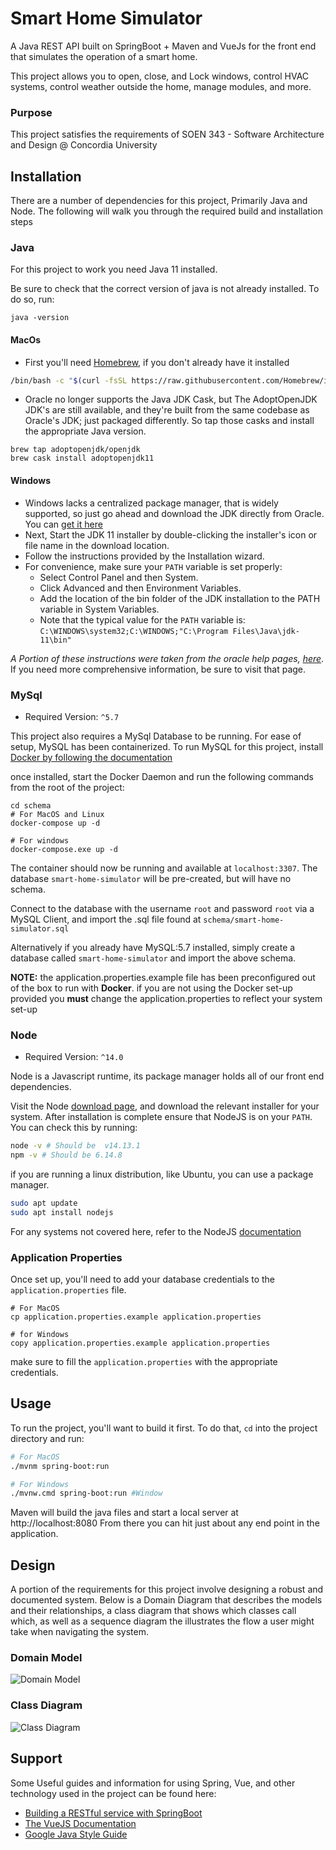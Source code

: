# Smart Home Simulator
A Java REST API built on SpringBoot + Maven and VueJs for the front end that simulates the operation of a smart home.

This project allows you to open, close, and Lock windows, control HVAC systems, control weather outside the home, manage modules, and more.

### Purpose
This project satisfies the requirements of SOEN 343 - Software Architecture and Design @ Concordia University 

## Installation
There are a number of dependencies for this project, Primarily Java and Node. The following will walk you through the 
required build and installation steps

### Java
For this project to work you need Java 11 installed.

Be sure to check that the correct version of java is not already installed. To do so, run:
```
java -version
```


#### MacOs
- First you'll need [Homebrew](https://brew.sh/), if you don't already have it installed
```bash
/bin/bash -c "$(curl -fsSL https://raw.githubusercontent.com/Homebrew/install/master/install.sh)"
```
- Oracle no longer supports the Java JDK Cask, but The AdoptOpenJDK JDK's are still available, and they're built from the same codebase as Oracle's JDK; 
just packaged differently. So tap those casks and install the appropriate Java version.
```
brew tap adoptopenjdk/openjdk
brew cask install adoptopenjdk11
```

#### Windows
- Windows lacks a centralized package manager, that is widely supported, so just go ahead and download the JDK directly from Oracle.
You can [get it here](https://www.oracle.com/java/technologies/javase-downloads.html#JDK11)
- Next, Start the JDK 11 installer by double-clicking the installer's icon or file name in the download location. 
- Follow the instructions provided by the Installation wizard. 
- For convenience, make sure your `PATH` variable is set properly: 
  - Select Control Panel and then System.
  - Click Advanced and then Environment Variables.
  - Add the location of the bin folder of the JDK installation to the PATH variable in System Variables.
  - Note that the typical value for the `PATH` variable is: `C:\WINDOWS\system32;C:\WINDOWS;"C:\Program Files\Java\jdk-11\bin"`

*A Portion of these instructions were taken from the oracle help pages, [here](https://docs.oracle.com/en/java/javase/11/install/installation-jdk-microsoft-windows-platforms.html#GUID-371F38CC-248F-49EC-BB9C-C37FC89E52A0)*.
If you need more comprehensive information, be sure to visit that page. 

### MySql
- Required Version: `^5.7`

This project also requires a MySql Database to be running. For ease of setup, MySQL has been containerized.
To run MySQL for this project, install [Docker by following the documentation](https://docs.docker.com/get-docker/)

once installed, start the Docker Daemon and run the following commands from the root of the project:
```
cd schema
# For MacOS and Linux
docker-compose up -d

# For windows
docker-compose.exe up -d
``` 
The container should now be running and available at `localhost:3307`. The database `smart-home-simulator` will be pre-created, but will have no schema.

Connect to the database with the username `root` and password `root` via a MySQL Client, and import the .sql file found at `schema/smart-home-simulator.sql`

Alternatively if you already have MySQL:5.7 installed, simply create a database called `smart-home-simulator` and import the above schema.

**NOTE:** the application.properties.example file has been preconfigured out of the box to run with **Docker**.
if you are not using the Docker set-up provided you **must** change the application.properties to reflect your system set-up

### Node
- Required Version: `^14.0`

Node is a Javascript runtime, its package manager holds all of our front end dependencies.

Visit the Node [download page](https://nodejs.org/en/download/), and download the relevant installer for your system.
After installation is complete ensure that NodeJS is on your `PATH`. You can check this by running:
```bash
node -v # Should be  v14.13.1
npm -v # Should be 6.14.8
```

if you are running a linux distribution, like Ubuntu, you can use a package manager.
```bash
sudo apt update
sudo apt install nodejs
```

For any systems not covered here, refer to the NodeJS [documentation](https://nodejs.org/en/download/package-manager/) 

### Application Properties
Once set up, you'll need to add your database credentials to the `application.properties` file.
```
# For MacOS
cp application.properties.example application.properties

# for Windows
copy application.properties.example application.properties
```

make sure to fill the `application.properties` with the appropriate credentials. 


## Usage 
To  run the project, you'll want to build it first. To do that, `cd` into the project directory and run:

```bash
# For MacOS
./mvnm spring-boot:run 

# For Windows
./mvnw.cmd spring-boot:run #Window
``` 

Maven will build the java files and start a local server at http://localhost:8080
From there you can hit just about any end point in the application.



## Design
A portion of the requirements for this project involve designing a robust and documented system.
Below is a Domain Diagram that describes the models and their relationships, a class diagram that shows which classes call which,
as well as a sequence diagram the illustrates the flow a user might take when navigating the system.

### Domain Model

![Domain Model](docs/SHS-Domain_Model.png)


### Class Diagram

![Class Diagram](docs/SHS-Class_Diagram.png)

## Support 
Some Useful guides and information for using Spring, Vue, and other technology used in the project can be found here:

- [Building a RESTful service with SpringBoot](https://spring.io/guides/gs/rest-service/)
- [The VueJS Documentation](https://vuejs.org/v2/guide/) 
- [Google Java Style Guide](https://google.github.io/styleguide/javaguide.html)

